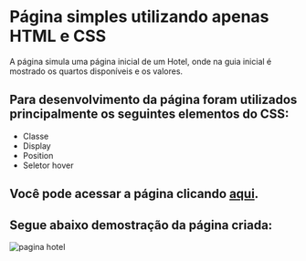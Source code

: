 # Página simples utilizando apenas HTML e CSS

A página simula uma página inicial de um Hotel, onde na guia inicial é mostrado os quartos disponíveis e os valores.
<br>
## Para desenvolvimento da página foram utilizados principalmente os seguintes elementos do CSS:
  + Classe
  + Display
  + Position 
  + Seletor hover

## Você pode acessar a página clicando <a href="https://raffael-eloi.github.io/PaginaHotel-HTMLeCSS/">aqui</a>.

## Segue abaixo demostração da página criada:
![pagina hotel](https://user-images.githubusercontent.com/51720161/137602848-7b2d4259-1e8d-41f9-94a0-1269063d1d6c.gif)
